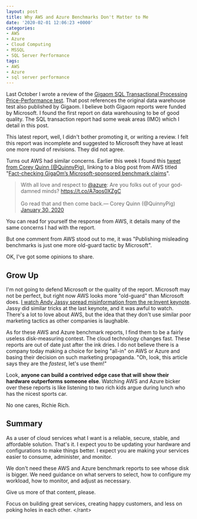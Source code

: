 ```yaml
---
layout: post
title: Why AWS and Azure Benchmarks Don't Matter to Me
date: '2020-02-01 12:06:23 +0000'
categories:
- AWS
- Azure
- Cloud Computing
- MSSQL
- SQL Server Performance
tags:
- AWS
- Azure
- sql server performance
---
```


<p>Last October I wrote a review of the <a rel="noreferrer noopener" aria-label="Gigaom SQL Transaction SQL Transactional Processing Price-Performance test (opens in a new tab)" href="https://thomaslarock.com/2019/10/reviewing-the-gigaom-sql-transactional-processing-price-performance-testing/" target="_blank">Gigaom SQL Transactional Processing Price-Performance test</a>. That post references the original data warehouse test also published by Gigaom. I believe both Gigaom reports were funded by Microsoft. I found the first report on data warehousing to be of good quality. The SQL transaction report had some weak areas (IMO) which I detail in this post. </p>   <p class="has-text-align-left">This latest report, well, I didn't bother promoting it, or writing a review. I felt this report was incomplete and suggested to Microsoft they have at least one more round of revisions. They did not agree.</p>   <p>Turns out AWS had similar concerns. Earlier this week I found this <a rel="noreferrer noopener" aria-label="tweet from Corey Quinn (@QuinnyPig) (opens in a new tab)" href="https://twitter.com/QuinnyPig/status/1223022619013705729?s=20" target="_blank">tweet from Corey Quinn (@QuinnyPig)</a>, linking to a blog post from AWS titled "<a rel="noreferrer noopener" aria-label="Fact-checking GigaOm’s Microsoft-sponsored benchmark claims (opens in a new tab)" href="https://aws.amazon.com/blogs/compute/fact-checking-gigaoms-microsoft-sponsored-benchmark-claims/" target="_blank">Fact-checking GigaOm’s Microsoft-sponsored benchmark claims</a>".</p>   <blockquote class="wp-block-quote has-text-align-left twitter-tweet"><p lang="en" dir="ltr">With all love and respect to <a href="https://twitter.com/Azure?ref_src=twsrc%5Etfw">@azure</a>: Are you folks out of your goddamned minds? <a href="https://t.co/A7qos0XZgC">https://t.co/A7qos0XZgC</a> <br /><br />Go read that and then come back.— Corey Quinn (@QuinnyPig) <a href="https://twitter.com/QuinnyPig/status/1223022619013705729?ref_src=twsrc%5Etfw">January 30, 2020</a></p></blockquote>   <script async="" src="https://platform.twitter.com/widgets.js" charset="utf-8"></p></script>   <p>You can read for yourself the response from AWS, it details many of the same concerns I had with the report.</p>   <p>But one comment from AWS stood out to me, it was "Publishing misleading benchmarks is just one more old-guard tactic by Microsoft".</p>   <p>OK, I've got some opinions to share. </p>   <h2>Grow Up</h2>   <p>I'm not going to defend Microsoft or the quality of the report. Microsoft may not be perfect, but right now AWS looks more "old-guard" than Microsoft does. <a rel="noreferrer noopener" aria-label="I watch Andy Jassy spread misinformation from the re:Invent keynote every year (opens in a new tab)" href="https://thomaslarock.com/2018/12/fact-checking-some-statements-from-the-aws-reinvent-keynote/" target="_blank">I watch Andy Jassy spread misinformation from the re:Invent keynote</a>. Jassy did similar tricks at the last keynote, and it was awful to watch. There's a lot to love about AWS, but the idea that they don't use similar poor marketing tactics as other companies is laughable.</p>   <p>As for these AWS and Azure benchmark reports, I find them to be a fairly useless disk-measuring contest. The cloud technology changes fast. These reports are out of date just after the ink dries. I do not believe there is a company today making a choice for being "all-in" on AWS or Azure and basing their decision on such marketing propaganda. "Oh, look, this article says they are the <em>fastest</em>, let's use them!"</p>   <p>Look, <strong>anyone can build a contrived edge case that will show their hardware outperforms someone else</strong>. Watching AWS and Azure bicker over these reports is like listening to two rich kids argue during lunch who has the nicest sports car. </p>   <p>No one cares, Richie Rich. </p>   <h2>Summary</h2>   <p>As a user of cloud services what I want is a reliable, secure, stable, and affordable solution. That's it. I expect you to be updating your hardware and configurations to make things better. I expect you are making your services easier to consume, administer, and monitor.</p>   <p>We don't need these AWS and Azure benchmark reports to see whose disk is bigger. We need guidance on what servers to select, how to configure my workload, how to monitor, and adjust as necessary.</p>   <p>Give us more of that content, please. </p>   <p>Focus on building great services, creating happy customers, and less on poking holes in each other. &lt;/rant&gt;</p>